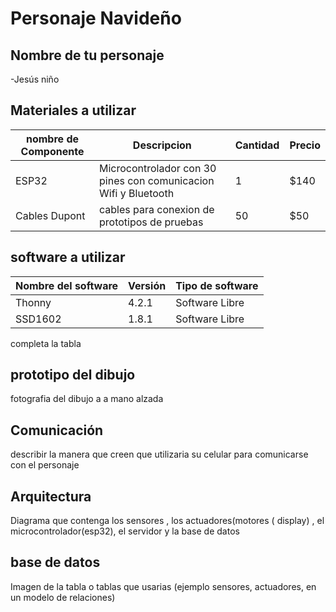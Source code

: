 # Personaje Navideño
## Nombre de tu personaje

-Jesús niño

## Materiales a utilizar

|nombre de Componente| Descripcion |Cantidad| Precio|
|-|-|-|-|
|ESP32|Microcontrolador con 30 pines con comunicacion Wifi y Bluetooth|1|$140|
|Cables Dupont|cables para conexion de prototipos de pruebas|50|$50


## software a utilizar
|Nombre del software|Versión|Tipo de software|
|-|-|-|
|Thonny|4.2.1|Software Libre|
|SSD1602|1.8.1|Software Libre|
completa la tabla

## prototipo del dibujo
fotografia del dibujo a a mano alzada 

## Comunicación
describir la manera que  creen que utilizaria su celular para comunicarse con el personaje 
## Arquitectura
Diagrama que contenga los sensores , los actuadores(motores ( display) , el microcontrolador(esp32), el servidor y la base de datos
## base de datos 
Imagen de la tabla o tablas que usarias (ejemplo sensores, actuadores, en un modelo de relaciones)


